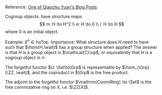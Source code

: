 Reference: [One of Qiaochu Yuan's Blog Posts](https://qchu.wordpress.com/2011/01/21/structures-on-hom-sets/)

Cogroup objects: have structure maps
$$
m: H \to H^2 \\
e: H \to 0 \\
i: H \to H
$$
where $0$ is an initial object.

Example: $S^n \in \mathrm{hoTop}$.
Importance: What structure does $H$ need to have such that $\hom(H,\wait)$ has a group structure when applied? The answer is that $H$ is a group object in $\mathcal{C}\op$, or equivalently that $H$ is a cogroup object in $\mathcal{C}$.

The forgetful functor $U: \Set\to\Grp$ is representable by $\hom_{\Grp}(\ZZ, \wait)$, and the coproduct in $\Grp$ is the free product.

The adjoint to the forgetful functor $\mathrm{CommRing} \to \Set$ is the free commutative ring on $X$, i.e. $\ZZ[X]$.